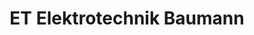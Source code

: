 ---
title: "ET Elektrotechnik Baumann"
url: /grafling/et-elektrotechnik-baumann/
shop: Elektronik
---